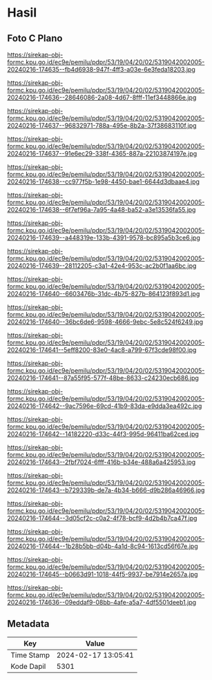 # Hasil

## Foto C Plano

https://sirekap-obj-formc.kpu.go.id/ec9e/pemilu/pdpr/53/19/04/20/02/5319042002005-20240216-174635--fb4d6938-947f-4ff3-a03e-6e3feda18203.jpg

https://sirekap-obj-formc.kpu.go.id/ec9e/pemilu/pdpr/53/19/04/20/02/5319042002005-20240216-174636--28646086-2a08-4d67-8fff-11ef3448866e.jpg

https://sirekap-obj-formc.kpu.go.id/ec9e/pemilu/pdpr/53/19/04/20/02/5319042002005-20240216-174637--96832971-788a-495e-8b2a-37f38683110f.jpg

https://sirekap-obj-formc.kpu.go.id/ec9e/pemilu/pdpr/53/19/04/20/02/5319042002005-20240216-174637--91e6ec29-338f-4365-887a-22103874197e.jpg

https://sirekap-obj-formc.kpu.go.id/ec9e/pemilu/pdpr/53/19/04/20/02/5319042002005-20240216-174638--cc977f5b-1e98-4450-bae1-6644d3dbaae4.jpg

https://sirekap-obj-formc.kpu.go.id/ec9e/pemilu/pdpr/53/19/04/20/02/5319042002005-20240216-174638--6f7ef96a-7a95-4a48-ba52-a3e13536fa55.jpg

https://sirekap-obj-formc.kpu.go.id/ec9e/pemilu/pdpr/53/19/04/20/02/5319042002005-20240216-174639--a448319e-133b-4391-9578-bc895a5b3ce6.jpg

https://sirekap-obj-formc.kpu.go.id/ec9e/pemilu/pdpr/53/19/04/20/02/5319042002005-20240216-174639--28112205-c3a1-42e4-953c-ac2b0f1aa6bc.jpg

https://sirekap-obj-formc.kpu.go.id/ec9e/pemilu/pdpr/53/19/04/20/02/5319042002005-20240216-174640--6603476b-31dc-4b75-827b-864123f893d1.jpg

https://sirekap-obj-formc.kpu.go.id/ec9e/pemilu/pdpr/53/19/04/20/02/5319042002005-20240216-174640--36bc6de6-9598-4666-9ebc-5e8c524f6249.jpg

https://sirekap-obj-formc.kpu.go.id/ec9e/pemilu/pdpr/53/19/04/20/02/5319042002005-20240216-174641--5eff8200-83e0-4ac8-a799-67f3cde98f00.jpg

https://sirekap-obj-formc.kpu.go.id/ec9e/pemilu/pdpr/53/19/04/20/02/5319042002005-20240216-174641--87a55f95-577f-48be-8633-c24230ecb686.jpg

https://sirekap-obj-formc.kpu.go.id/ec9e/pemilu/pdpr/53/19/04/20/02/5319042002005-20240216-174642--9ac7596e-69cd-41b9-83da-e9dda3ea492c.jpg

https://sirekap-obj-formc.kpu.go.id/ec9e/pemilu/pdpr/53/19/04/20/02/5319042002005-20240216-174642--14182220-d33c-44f3-995d-96411ba62ced.jpg

https://sirekap-obj-formc.kpu.go.id/ec9e/pemilu/pdpr/53/19/04/20/02/5319042002005-20240216-174643--2fbf7024-6fff-416b-b34e-488a6a425953.jpg

https://sirekap-obj-formc.kpu.go.id/ec9e/pemilu/pdpr/53/19/04/20/02/5319042002005-20240216-174643--b729339b-de7a-4b34-b666-d9b286a46966.jpg

https://sirekap-obj-formc.kpu.go.id/ec9e/pemilu/pdpr/53/19/04/20/02/5319042002005-20240216-174644--3d05cf2c-c0a2-4f78-bcf9-4d2b4b7ca47f.jpg

https://sirekap-obj-formc.kpu.go.id/ec9e/pemilu/pdpr/53/19/04/20/02/5319042002005-20240216-174644--1b28b5bb-d04b-4a1d-8c94-1613cd56f67e.jpg

https://sirekap-obj-formc.kpu.go.id/ec9e/pemilu/pdpr/53/19/04/20/02/5319042002005-20240216-174645--b0663d91-1018-44f5-9937-be7914e2657a.jpg

https://sirekap-obj-formc.kpu.go.id/ec9e/pemilu/pdpr/53/19/04/20/02/5319042002005-20240216-174636--09eddaf9-08bb-4afe-a5a7-4df5501deeb1.jpg


## Metadata

| Key        | Value               |
| ---------- | ------------------- |
| Time Stamp | 2024-02-17 13:05:41 |
| Kode Dapil | 5301                |




